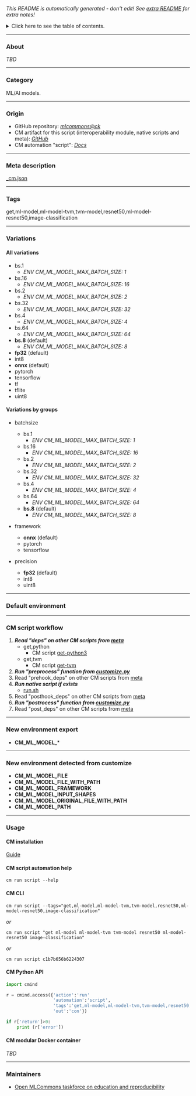 *This README is automatically generated - don't edit! See [extra README](README-extra.md) for extra notes!*

<details>
<summary>Click here to see the table of contents.</summary>

* [About](#about)
* [Category](#category)
* [Origin](#origin)
* [Meta description](#meta-description)
* [Tags](#tags)
* [Variations](#variations)
  * [ All variations](#all-variations)
  * [ Variations by groups](#variations-by-groups)
* [Default environment](#default-environment)
* [CM script workflow](#cm-script-workflow)
* [New environment export](#new-environment-export)
* [New environment detected from customize](#new-environment-detected-from-customize)
* [Usage](#usage)
  * [ CM installation](#cm-installation)
  * [ CM script automation help](#cm-script-automation-help)
  * [ CM CLI](#cm-cli)
  * [ CM Python API](#cm-python-api)
  * [ CM modular Docker container](#cm-modular-docker-container)
* [Maintainers](#maintainers)

</details>

___
### About

*TBD*
___
### Category

ML/AI models.
___
### Origin

* GitHub repository: *[mlcommons@ck](https://github.com/mlcommons/ck/tree/master/cm-mlops)*
* CM artifact for this script (interoperability module, native scripts and meta): *[GitHub](https://github.com/mlcommons/ck/tree/master/cm-mlops/script/get-ml-model-resnet50-tvm)*
* CM automation "script": *[Docs](https://github.com/octoml/ck/blob/master/docs/list_of_automations.md#script)*

___
### Meta description
[_cm.json](_cm.json)

___
### Tags
get,ml-model,ml-model-tvm,tvm-model,resnet50,ml-model-resnet50,image-classification

___
### Variations
#### All variations
* bs.1
  - *ENV CM_ML_MODEL_MAX_BATCH_SIZE: 1*
* bs.16
  - *ENV CM_ML_MODEL_MAX_BATCH_SIZE: 16*
* bs.2
  - *ENV CM_ML_MODEL_MAX_BATCH_SIZE: 2*
* bs.32
  - *ENV CM_ML_MODEL_MAX_BATCH_SIZE: 32*
* bs.4
  - *ENV CM_ML_MODEL_MAX_BATCH_SIZE: 4*
* bs.64
  - *ENV CM_ML_MODEL_MAX_BATCH_SIZE: 64*
* **bs.8** (default)
  - *ENV CM_ML_MODEL_MAX_BATCH_SIZE: 8*
* **fp32** (default)
* int8
* **onnx** (default)
* pytorch
* tensorflow
* tf
* tflite
* uint8

#### Variations by groups

  * batchsize
    * bs.1
      - *ENV CM_ML_MODEL_MAX_BATCH_SIZE: 1*
    * bs.16
      - *ENV CM_ML_MODEL_MAX_BATCH_SIZE: 16*
    * bs.2
      - *ENV CM_ML_MODEL_MAX_BATCH_SIZE: 2*
    * bs.32
      - *ENV CM_ML_MODEL_MAX_BATCH_SIZE: 32*
    * bs.4
      - *ENV CM_ML_MODEL_MAX_BATCH_SIZE: 4*
    * bs.64
      - *ENV CM_ML_MODEL_MAX_BATCH_SIZE: 64*
    * **bs.8** (default)
      - *ENV CM_ML_MODEL_MAX_BATCH_SIZE: 8*

  * framework
    * **onnx** (default)
    * pytorch
    * tensorflow

  * precision
    * **fp32** (default)
    * int8
    * uint8
___
### Default environment

___
### CM script workflow

  1. ***Read "deps" on other CM scripts from [meta](https://github.com/mlcommons/ck/tree/master/cm-mlops/script/get-ml-model-resnet50-tvm/_cm.json)***
     * get,python
       - CM script [get-python3](https://github.com/mlcommons/ck/tree/master/cm-mlops/script/get-python3)
     * get,tvm
       - CM script [get-tvm](https://github.com/mlcommons/ck/tree/master/cm-mlops/script/get-tvm)
  1. ***Run "preprocess" function from [customize.py](https://github.com/mlcommons/ck/tree/master/cm-mlops/script/get-ml-model-resnet50-tvm/customize.py)***
  1. Read "prehook_deps" on other CM scripts from [meta](https://github.com/mlcommons/ck/tree/master/cm-mlops/script/get-ml-model-resnet50-tvm/_cm.json)
  1. ***Run native script if exists***
     * [run.sh](https://github.com/mlcommons/ck/tree/master/cm-mlops/script/get-ml-model-resnet50-tvm/run.sh)
  1. Read "posthook_deps" on other CM scripts from [meta](https://github.com/mlcommons/ck/tree/master/cm-mlops/script/get-ml-model-resnet50-tvm/_cm.json)
  1. ***Run "postrocess" function from [customize.py](https://github.com/mlcommons/ck/tree/master/cm-mlops/script/get-ml-model-resnet50-tvm/customize.py)***
  1. Read "post_deps" on other CM scripts from [meta](https://github.com/mlcommons/ck/tree/master/cm-mlops/script/get-ml-model-resnet50-tvm/_cm.json)
___
### New environment export

* **CM_ML_MODEL_***
___
### New environment detected from customize

* **CM_ML_MODEL_FILE**
* **CM_ML_MODEL_FILE_WITH_PATH**
* **CM_ML_MODEL_FRAMEWORK**
* **CM_ML_MODEL_INPUT_SHAPES**
* **CM_ML_MODEL_ORIGINAL_FILE_WITH_PATH**
* **CM_ML_MODEL_PATH**
___
### Usage

#### CM installation
[Guide](https://github.com/mlcommons/ck/blob/master/docs/installation.md)

#### CM script automation help
```cm run script --help```

#### CM CLI
`cm run script --tags="get,ml-model,ml-model-tvm,tvm-model,resnet50,ml-model-resnet50,image-classification"`

*or*

`cm run script "get ml-model ml-model-tvm tvm-model resnet50 ml-model-resnet50 image-classification"`

*or*

`cm run script c1b7b656b6224307`

#### CM Python API

```python
import cmind

r = cmind.access({'action':'run'
                  'automation':'script',
                  'tags':'get,ml-model,ml-model-tvm,tvm-model,resnet50,ml-model-resnet50,image-classification'
                  'out':'con'})

if r['return']>0:
    print (r['error'])
```

#### CM modular Docker container
*TBD*
___
### Maintainers

* [Open MLCommons taskforce on education and reproducibility](https://github.com/mlcommons/ck/blob/master/docs/mlperf-education-workgroup.md)